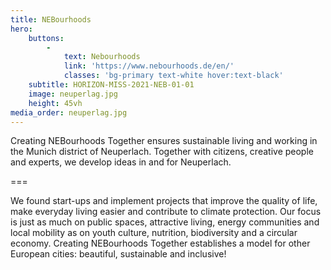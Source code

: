 ```yaml
---
title: NEBourhoods
hero:
    buttons:
        -
            text: Nebourhoods
            link: 'https://www.nebourhoods.de/en/'
            classes: 'bg-primary text-white hover:text-black'
    subtitle: HORIZON-MISS-2021-NEB-01-01
    image: neuperlag.jpg
    height: 45vh
media_order: neuperlag.jpg
---
```


Creating NEBourhoods Together ensures sustainable living and working in the Munich district of Neuperlach. Together with citizens, creative people and experts, we develop ideas in and for Neuperlach.

===

We found start-ups and implement projects that improve the quality of life, make everyday living easier and contribute to climate protection. Our focus is just as much on public spaces, attractive living, energy communities and local mobility as on youth culture, nutrition, biodiversity and a circular economy. Creating NEBourhoods Together establishes a model for other European cities: beautiful, sustainable and inclusive!